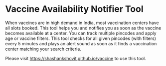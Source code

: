 # Vaccine Availability Notifier Tool

When vaccines are in high demand in India, most vaccination centers have all slots booked.
This tool helps you and notifies you as soon as the vaccine becomes available at a center.
You can track multiple pincodes and apply age or vaccine filters.
This tool checks for all given pincodes (with filters) every 5 minutes and plays an alert sound as soon as it finds a vaccination center matching your search criteria.

Please visit https://shashankshovit.github.io/vaccine to use this tool.
